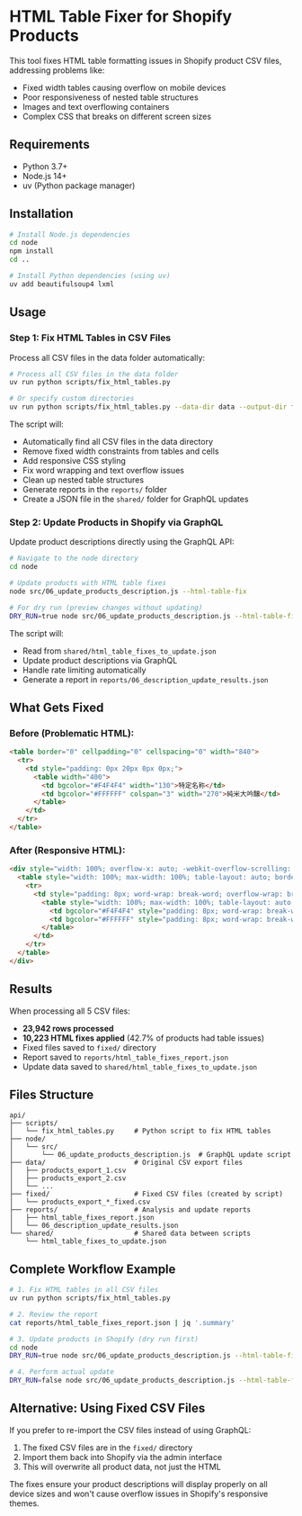 # HTML Table Fixer for Shopify Products

This tool fixes HTML table formatting issues in Shopify product CSV files, addressing problems like:
- Fixed width tables causing overflow on mobile devices
- Poor responsiveness of nested table structures  
- Images and text overflowing containers
- Complex CSS that breaks on different screen sizes

## Requirements

- Python 3.7+
- Node.js 14+
- uv (Python package manager)

## Installation

```bash
# Install Node.js dependencies
cd node
npm install
cd ..

# Install Python dependencies (using uv)
uv add beautifulsoup4 lxml
```

## Usage

### Step 1: Fix HTML Tables in CSV Files

Process all CSV files in the data folder automatically:

```bash
# Process all CSV files in the data folder
uv run python scripts/fix_html_tables.py

# Or specify custom directories
uv run python scripts/fix_html_tables.py --data-dir data --output-dir fixed
```

The script will:
- Automatically find all CSV files in the data directory
- Remove fixed width constraints from tables and cells
- Add responsive CSS styling
- Fix word wrapping and text overflow issues
- Clean up nested table structures
- Generate reports in the `reports/` folder
- Create a JSON file in the `shared/` folder for GraphQL updates

### Step 2: Update Products in Shopify via GraphQL

Update product descriptions directly using the GraphQL API:

```bash
# Navigate to the node directory
cd node

# Update products with HTML table fixes
node src/06_update_products_description.js --html-table-fix

# For dry run (preview changes without updating)
DRY_RUN=true node src/06_update_products_description.js --html-table-fix
```

The script will:
- Read from `shared/html_table_fixes_to_update.json`
- Update product descriptions via GraphQL
- Handle rate limiting automatically
- Generate a report in `reports/06_description_update_results.json`

## What Gets Fixed

### Before (Problematic HTML):
```html
<table border="0" cellpadding="0" cellspacing="0" width="840">
  <tr>
    <td style="padding: 0px 20px 0px 0px;">
      <table width="400">
        <td bgcolor="#F4F4F4" width="130">特定名称</td>
        <td bgcolor="#FFFFFF" colspan="3" width="270">純米大吟醸</td>
      </table>
    </td>
  </tr>
</table>
```

### After (Responsive HTML):
```html
<div style="width: 100%; overflow-x: auto; -webkit-overflow-scrolling: touch;">
  <table style="width: 100%; max-width: 100%; table-layout: auto; border-collapse: collapse;">
    <tr>
      <td style="padding: 8px; word-wrap: break-word; overflow-wrap: break-word;">
        <table style="width: 100%; max-width: 100%; table-layout: auto; border-collapse: collapse;">
          <td bgcolor="#F4F4F4" style="padding: 8px; word-wrap: break-word; overflow-wrap: break-word;">特定名称</td>
          <td bgcolor="#FFFFFF" style="padding: 8px; word-wrap: break-word; overflow-wrap: break-word;">純米大吟醸</td>
        </table>
      </td>
    </tr>
  </table>
</div>
```

## Results

When processing all 5 CSV files:
- **23,942 rows processed**
- **10,223 HTML fixes applied** (42.7% of products had table issues)
- Fixed files saved to `fixed/` directory
- Report saved to `reports/html_table_fixes_report.json`
- Update data saved to `shared/html_table_fixes_to_update.json`

## Files Structure

```
api/
├── scripts/
│   └── fix_html_tables.py     # Python script to fix HTML tables
├── node/
│   └── src/
│       └── 06_update_products_description.js  # GraphQL update script
├── data/                      # Original CSV export files
│   ├── products_export_1.csv
│   ├── products_export_2.csv
│   └── ...
├── fixed/                     # Fixed CSV files (created by script)
│   └── products_export_*_fixed.csv
├── reports/                   # Analysis and update reports
│   ├── html_table_fixes_report.json
│   └── 06_description_update_results.json
└── shared/                    # Shared data between scripts
    └── html_table_fixes_to_update.json
```

## Complete Workflow Example

```bash
# 1. Fix HTML tables in all CSV files
uv run python scripts/fix_html_tables.py

# 2. Review the report
cat reports/html_table_fixes_report.json | jq '.summary'

# 3. Update products in Shopify (dry run first)
cd node
DRY_RUN=true node src/06_update_products_description.js --html-table-fix

# 4. Perform actual update
DRY_RUN=false node src/06_update_products_description.js --html-table-fix
```

## Alternative: Using Fixed CSV Files

If you prefer to re-import the CSV files instead of using GraphQL:
1. The fixed CSV files are in the `fixed/` directory
2. Import them back into Shopify via the admin interface
3. This will overwrite all product data, not just the HTML

The fixes ensure your product descriptions will display properly on all device sizes and won't cause overflow issues in Shopify's responsive themes.